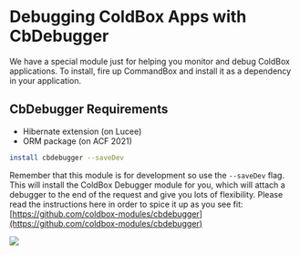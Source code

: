 # Debugging ColdBox Apps with CbDebugger

We have a special module just for helping you monitor and debug ColdBox applications. To install, fire up CommandBox and install it as a dependency in your application.

## CbDebugger Requirements

- Hibernate extension (on Lucee)
- ORM package (on ACF 2021)

```bash
install cbdebugger --saveDev
```

Remember that this module is for development so use the `--saveDev` flag. This will install the ColdBox Debugger module for you, which will attach a debugger to the end of the request and give you lots of flexibility. Please read the instructions here in order to spice it up as you see fit: [https://github.com/coldbox-modules/cbdebugger](https://github.com/coldbox-modules/cbdebugger)

![](../../.gitbook/assets/cachemonitor.jpg)

